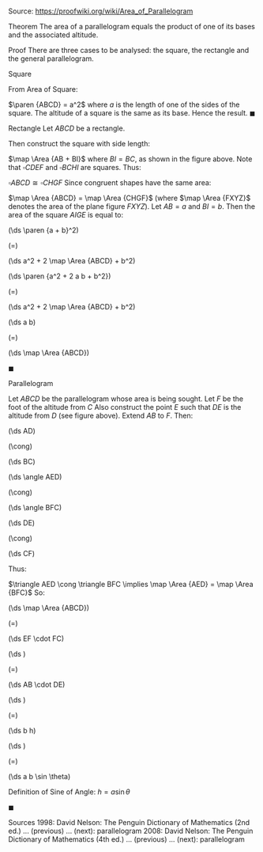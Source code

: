 # 

Source: https://proofwiki.org/wiki/Area_of_Parallelogram



Theorem
The area of a parallelogram equals the product of one of its bases and the associated altitude.


Proof
There are three cases to be analysed: the square, the rectangle and the general parallelogram.


Square

From Area of Square:

$\paren {ABCD} = a^2$
where $a$ is the length of one of the sides of the square.
The altitude of a square is the same as its base.
Hence the result.
$\blacksquare$


Rectangle
Let $ABCD$ be a rectangle.


Then construct the square with side length:

$\map \Area {AB + BI}$
where $BI = BC$, as shown in the figure above.
Note that $\square CDEF$ and $\square BCHI$ are squares.
Thus:

$\square ABCD \cong \square CHGF$
Since congruent shapes have the same area:

$\map \Area {ABCD} = \map \Area {CHGF}$ (where $\map \Area {FXYZ}$ denotes the area of the plane figure $FXYZ$).
Let $AB = a$ and $BI = b$.
Then the area of the square $AIGE$ is equal to:














\(\ds \paren {a + b}^2\)

\(=\)







\(\ds a^2 + 2 \map \Area {ABCD} + b^2\)




















\(\ds \paren {a^2 + 2 a b + b^2}\)

\(=\)







\(\ds a^2 + 2 \map \Area {ABCD} + b^2\)




















\(\ds a b\)

\(=\)







\(\ds \map \Area {ABCD}\)









$\blacksquare$


Parallelogram

Let $ABCD$ be the parallelogram whose area is being sought.
Let $F$ be the foot of the altitude from $C$
Also construct the point $E$ such that $DE$ is the altitude from $D$ (see figure above).
Extend $AB$ to $F$.
Then:














\(\ds AD\)

\(\cong\)







\(\ds BC\)




















\(\ds \angle AED\)

\(\cong\)







\(\ds \angle BFC\)




















\(\ds DE\)

\(\cong\)







\(\ds CF\)









Thus:

$\triangle AED \cong \triangle BFC \implies \map \Area {AED} = \map \Area {BFC}$
So:














\(\ds \map \Area {ABCD}\)

\(=\)







\(\ds EF \cdot FC\)




















\(\ds \)

\(=\)







\(\ds AB \cdot DE\)




















\(\ds \)

\(=\)







\(\ds b h\)




















\(\ds \)

\(=\)







\(\ds a b \sin \theta\)





Definition of Sine of Angle: $h = a \sin \theta$



$\blacksquare$


Sources
1998: David Nelson: The Penguin Dictionary of Mathematics (2nd ed.) ... (previous) ... (next): parallelogram
2008: David Nelson: The Penguin Dictionary of Mathematics (4th ed.) ... (previous) ... (next): parallelogram




